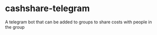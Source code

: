 # cashshare-telegram
A telegram bot that can be added to groups to share costs with people in the group
